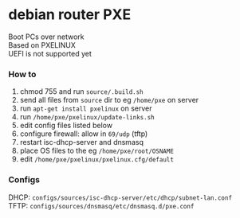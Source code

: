 # debian router PXE
Boot PCs over network  
Based on PXELINUX  
UEFI is not supported yet

### How to
1) chmod 755 and run `source/.build.sh`
2) send all files from `source` dir to eg `/home/pxe` on server
3) run `apt-get install pxelinux` on server
4) run `/home/pxe/pxelinux/update-links.sh`
5) edit config files listed below
6) configure firewall: allow in `69/udp` (tftp)
7) restart isc-dhcp-server and dnsmasq
8) place OS files to the eg `/home/pxe/root/OSNAME`
9) edit `/home/pxe/pxelinux/pxelinux.cfg/default`

### Configs
DHCP: `configs/sources/isc-dhcp-server/etc/dhcp/subnet-lan.conf`  
TFTP: `configs/sources/dnsmasq/etc/dnsmasq.d/pxe.conf`
